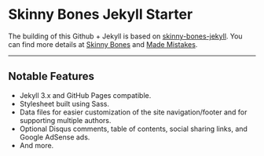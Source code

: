 # Skinny Bones Jekyll Starter

The building of this Github + Jekyll is based on [skinny-bones-jekyll](https://github.com/mmistakes/skinny-bones-jekyll). You can find more details at [Skinny Bones](https://mmistakes.github.io/skinny-bones-jekyll/) and [Made Mistakes](https://mademistakes.com/).

---

## Notable Features

* Jekyll 3.x and GitHub Pages compatible.
* Stylesheet built using Sass.
* Data files for easier customization of the site navigation/footer and for supporting multiple authors.
* Optional Disqus comments, table of contents, social sharing links, and Google AdSense ads.
* And more.
